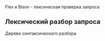 Flex и Bison - лексическая проверка запроса

## Лексический разбор запроса
Дерево синтаксического разбора
